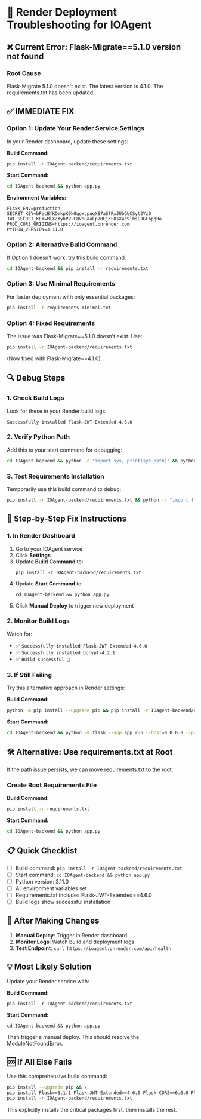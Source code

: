 # 🔧 Render Deployment Troubleshooting for IOAgent

## ❌ Current Error: Flask-Migrate==5.1.0 version not found

### Root Cause
Flask-Migrate 5.1.0 doesn't exist. The latest version is 4.1.0. The requirements.txt has been updated.

## ✅ IMMEDIATE FIX

### Option 1: Update Your Render Service Settings

In your Render dashboard, update these settings:

**Build Command:**
```bash
pip install -r IOAgent-backend/requirements.txt
```

**Start Command:**
```bash
cd IOAgent-backend && python app.py
```

**Environment Variables:**
```
FLASK_ENV=production
SECRET_KEY=bFecBfKDmkpK0k0qoxcpugXS7aSfRxJUbGUCSyt3Yz0
JWT_SECRET_KEY=BlXZXyhPV-C8VRuaaLp7BEjKF8sX4c9lhsLJGFbpq0o
PROD_CORS_ORIGINS=https://ioagent.onrender.com
PYTHON_VERSION=3.11.0
```

### Option 2: Alternative Build Command

If Option 1 doesn't work, try this build command:

```bash
cd IOAgent-backend && pip install -r requirements.txt
```

### Option 3: Use Minimal Requirements

For faster deployment with only essential packages:

```bash
pip install -r requirements-minimal.txt
```

### Option 4: Fixed Requirements

The issue was Flask-Migrate==5.1.0 doesn't exist. Use:

```bash
pip install -r IOAgent-backend/requirements.txt
```

(Now fixed with Flask-Migrate==4.1.0)

## 🔍 Debug Steps

### 1. Check Build Logs
Look for these in your Render build logs:
```
Successfully installed Flask-JWT-Extended-4.6.0
```

### 2. Verify Python Path
Add this to your start command for debugging:
```bash
cd IOAgent-backend && python -c "import sys; print(sys.path)" && python app.py
```

### 3. Test Requirements Installation
Temporarily use this build command to debug:
```bash
pip install -r IOAgent-backend/requirements.txt && python -c "import flask_jwt_extended; print('JWT Extension imported successfully')"
```

## 🚀 Step-by-Step Fix Instructions

### 1. In Render Dashboard

1. Go to your IOAgent service
2. Click **Settings**
3. Update **Build Command** to:
   ```
   pip install -r IOAgent-backend/requirements.txt
   ```
4. Update **Start Command** to:
   ```
   cd IOAgent-backend && python app.py
   ```
5. Click **Manual Deploy** to trigger new deployment

### 2. Monitor Build Logs

Watch for:
- ✅ `Successfully installed Flask-JWT-Extended-4.6.0`
- ✅ `Successfully installed bcrypt-4.2.1`
- ✅ `Build successful 🎉`

### 3. If Still Failing

Try this alternative approach in Render settings:

**Build Command:**
```bash
python -m pip install --upgrade pip && pip install -r IOAgent-backend/requirements.txt
```

**Start Command:**
```bash
cd IOAgent-backend && python -m flask --app app run --host=0.0.0.0 --port=$PORT
```

## 🛠️ Alternative: Use requirements.txt at Root

If the path issue persists, we can move requirements.txt to the root:

### Create Root Requirements File

**Build Command:**
```bash
pip install -r requirements.txt
```

**Start Command:**
```bash
cd IOAgent-backend && python app.py
```

## 📋 Quick Checklist

- [ ] Build command: `pip install -r IOAgent-backend/requirements.txt`
- [ ] Start command: `cd IOAgent-backend && python app.py`
- [ ] Python version: 3.11.0
- [ ] All environment variables set
- [ ] Requirements.txt includes Flask-JWT-Extended==4.6.0
- [ ] Build logs show successful installation

## 🔄 After Making Changes

1. **Manual Deploy**: Trigger in Render dashboard
2. **Monitor Logs**: Watch build and deployment logs
3. **Test Endpoint**: `curl https://ioagent.onrender.com/api/health`

## 💡 Most Likely Solution

Update your Render service with:

**Build Command:**
```
pip install -r IOAgent-backend/requirements.txt
```

**Start Command:**
```
cd IOAgent-backend && python app.py
```

Then trigger a manual deploy. This should resolve the ModuleNotFoundError.

## 🆘 If All Else Fails

Use this comprehensive build command:

```bash
pip install --upgrade pip && \
pip install Flask==3.1.1 Flask-JWT-Extended==4.6.0 Flask-CORS==6.0.0 Flask-SQLAlchemy==3.1.1 Flask-Migrate==5.1.0 bcrypt==4.2.1 && \
pip install -r IOAgent-backend/requirements.txt
```

This explicitly installs the critical packages first, then installs the rest.